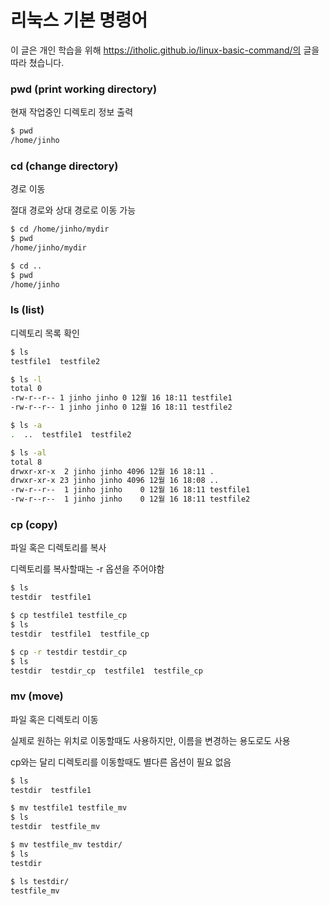 # 리눅스 기본 명령어

이 글은 개인 학습을 위해 https://itholic.github.io/linux-basic-command/의 글을 따라 쳤습니다.



### pwd (print working directory)

현재 작업중인 디렉토리 정보 출력

```bash
$ pwd
/home/jinho
```



### cd (change directory)

경로 이동

절대 경로와 상대 경로로 이동 가능

```bash
$ cd /home/jinho/mydir
$ pwd
/home/jinho/mydir

$ cd ..
$ pwd
/home/jinho
```



### ls (list)

디렉토리 목록 확인

```bash
$ ls
testfile1  testfile2

$ ls -l
total 0
-rw-r--r-- 1 jinho jinho 0 12월 16 18:11 testfile1
-rw-r--r-- 1 jinho jinho 0 12월 16 18:11 testfile2

$ ls -a
.  ..  testfile1  testfile2

$ ls -al
total 8
drwxr-xr-x  2 jinho jinho 4096 12월 16 18:11 .
drwxr-xr-x 23 jinho jinho 4096 12월 16 18:08 ..
-rw-r--r--  1 jinho jinho    0 12월 16 18:11 testfile1
-rw-r--r--  1 jinho jinho    0 12월 16 18:11 testfile2
```



### cp (copy)

파일 혹은 디렉토리를 복사

디렉토리를 복사할때는 -r 옵션을 주어야함

```bash
$ ls
testdir  testfile1

$ cp testfile1 testfile_cp
$ ls
testdir  testfile1  testfile_cp

$ cp -r testdir testdir_cp
$ ls
testdir  testdir_cp  testfile1  testfile_cp
```



### mv (move)

파일 혹은 디렉토리 이동

실제로 원하는 위치로 이동할때도 사용하지만, 이름을 변경하는 용도로도 사용

cp와는 달리 디렉토리를 이동할때도 별다른 옵션이 필요 없음

```bash
$ ls
testdir  testfile1

$ mv testfile1 testfile_mv
$ ls
testdir  testfile_mv

$ mv testfile_mv testdir/
$ ls
testdir

$ ls testdir/
testfile_mv
```

